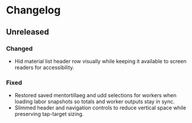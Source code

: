 # Changelog

## Unreleased

### Changed
- Hid material list header row visually while keeping it available to screen readers for accessibility.

### Fixed
- Restored saved mentortillaeg and udd selections for workers when loading labor snapshots so totals and worker outputs stay in sync.
- Slimmed header and navigation controls to reduce vertical space while preserving tap-target sizing.
